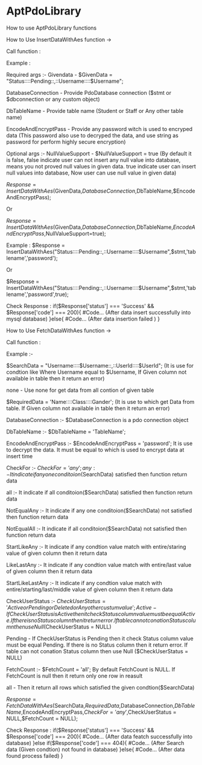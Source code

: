 # AptPdoLibrary
How to use AptPdoLibrary functions

How to Use InsertDataWithAes function ->

Call function :

Example :

Required args :-
Givendata - $GivenData = "Status::::Pending::,::Username::::$Username";

DatabaseConnection - Provide PdoDatabase connection ($stmt or $dbconnection or any custom object)

DbTableName - Provide table name (Student or Staff or Any other table name)

EncodeAndEncryptPass - Provide any password witch is used to encryped data (This password also use to decryped the data, and use string as password for perform highly secure encryption)

Optional args :-
NullValueSupport - $NullValueSupport = true (By default it is false, false indicate user can not insert any null value into database, means you not proved null values in given data. true indicate user can insert null values into database, Now user can use null value in given data)


$Response = InsertDataWithAes($GivenData,$DatabaseConnection,$DbTableName,$EncodeAndEncryptPass);

Or

$Response = InsertDataWithAes($GivenData,$DatabaseConnection,$DbTableName,$EncodeAndEncryptPass,$NullValueSupport=true);

Example :
$Response = InsertDataWithAes("Status::::Pending::,::Username::::$Username",$stmt,'tablename','password');

Or

$Response = InsertDataWithAes("Status::::Pending::,::Username::::$Username",$stmt,'tablename','password',true);

Check Response :
if($Response['status'] === 'Success' && $Response['code'] === 200){
  #Code... (After data insert successfully into mysql database)
}else{
  #Code...  (After data insertion failed )
}








How to Use FetchDataWithAes function ->

Call function :

Example :-

$SearchData = "Username::::$Username::,::UserId::::$UserId"; (It is use for condtion like Where Username equal to $Username, If Given column not available in table then it return an error)

none - Use none for get data from all contion of given table

$RequiredData = 'Name::::Class::::Gander'; (It is use to which get Data from table. If Given column not available in table then it return an error)

DatabaseConnection :-
$DatabaseConnection is a pdo connection object

DbTableName :-
$DbTableName = 'TableName';

EncodeAndEncryptPass :-
$EncodeAndEncryptPass = 'password';
It is use to decrypt the data. It must be equal to which is used to encrypt data at insert time 

CheckFor :-
$CheckFor = 'any';
any :- It indicate if any one conditoion($SearchData) satisfied then function return data

all :- It indicate if all conditoion($SearchData) satisfied then function return data

NotEqualAny :- It indicate if any one conditoion($SearchData) not satisfied then function return data

NotEqualAll :- It indicate if all conditoion($SearchData) not satisfied then function return data

StartLikeAny :- It indicate if any condtion value match with entire/staring value of given column then it return data

LikeLastAny :- It indicate if any condtion value match with entire/last value of given column then it return data

StartLikeLastAny :- It indicate if any condtion value match with entire/starting/last/middle value of given column then it return data

CheckUserStatus :-
$CheckUserStatus = 'Active or Pending or Deleted or Any other custum value';
Active - If CheckUserStatus is Active then it check Status column value must be equal Active. If there is no Status column then it return error. If table can not conation Status column then use Null ($CheckUserStatus = NULL)

Pending - If CheckUserStatus is Pending then it check Status column value must be equal Pending. If there is no Status column then it return error. If table can not conation Status column then use Null ($CheckUserStatus = NULL)

FetchCount :-
$FetchCount = 'all';
By default FetchCount  is NULL. If FetchCount is null then it return only one row in reasult

all - Then it return all rows which satisfied the given condtion($SearchData)

$Response = FetchDataWithAes($SearchData,$RequiredData,$DatabaseConnection,$DbTableName,$EncodeAndEncryptPass,$CheckFor = 'any' ,$CheckUserStatus = NULL,$FetchCount = NULL);

Check Response :
if($Response['status'] === 'Success' && $Response['code'] === 200){
  #Code... (After data featch successfully into database)
}else if($Response['code'] === 404){
  #Code... (After Search data (Given condtion) not found in database)
}else{
  #Code...  (After data found process failed)
}

